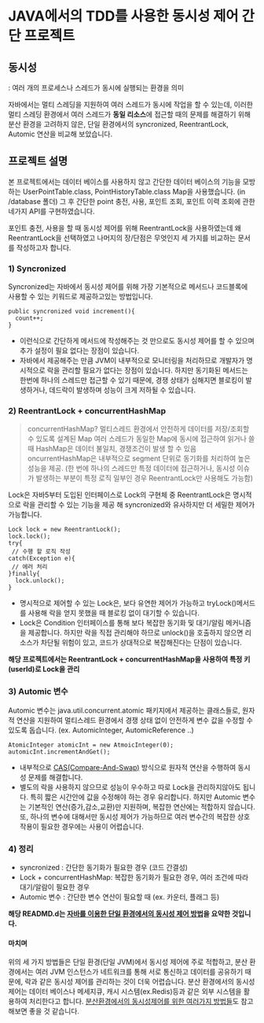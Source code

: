 # JAVA에서의 TDD를 사용한 동시성 제어 간단 프로젝트 

## 동시성
: 여러 개의 프로세스나 스레드가 동시에 실행되는 환경을 의미

자바에서는 멀티 스레딩을 지원하여 여러 스레드가 동시에 작업을 할 수 있는데, 이러한 멀티 스레딩 환경에서 여러 스레드가 **동일 리소스**에 접근할 때의 문제를 해결하기 위해
분산 환경을 고려하지 않은, 단일 환경에서의 syncronized, ReentrantLock, Automic 연산을 비교해 보았습니다.

## 프로젝트 설명
본 프로젝트에서는 데이터 베이스를 사용하지 않고 간단한 데이터 베이스의 기능을 모방하는 UserPointTable.class, PointHistoryTable.class Map을 사용했습니다. (in /database 폴더)
그 후 간단한 point 충전, 사용, 포인트 조회, 포인트 이력 조회에 관한 네가지 API를 구현하였습니다.

포인트 충전, 사용을 할 때 동시성 제어를 위해 ReentrantLock을 사용하였는데 왜 ReentrantLock을 선택하였고 나머지의 장/단점은 무엇인지 세 가지를 비교하는 문서를 작성하고자 합니다.

### 1) Syncronized
Syncronized는 자바에서 동시성 제어를 위해 가장 기본적으로 메서드나 코드블록에 사용할 수 있는 키워드로 제공하고있는 방법입니다.
```
public syncronized void increment(){
  count++;
}
```
- 이런식으로 간단하게 메서드에 작성해주는 것 만으로도 동시성 제어를 할 수 있으며 추가 설정이 필요 없다는 장점이 있습니다.
- 자바에서 제공해주는 만큼 JVM이 내부적으로 모니터링을 처리하므로 개발자가 명시적으로 락을 관리할 필요가 없다는 장점이 있습니다.
하지만 동기화된 메서드는 한번에 하나의 스레드만 접근할 수 있기 때문에, 경쟁 상태가 심해지면 블로킹이 발생하거나, 데드락이 발생하며 성능이 크게 저하될 수 있습니다.

### 2) ReentrantLock + concurrentHashMap
> concurrentHashMap?
> 멀티스레드 환경에서 안전하게 데이터를 저장/조회할 수 있도록 설계된 Map
> 여러 스레드가 동일한 Map에 동시에 접근하여 읽거나 쓸 때 HashMap은 데이터 불일치, 경쟁조건이 발생 할 수 있음
> oncurrentHashMap은 내부적으로 segment 단위로 동기화를 처리하여 높은 성능을 제공.
> (한 번에 하나의 스레드만 특정 데이터에 접근하거나, 동시성 이슈가 발생하는 부분이 특정 로직 일부인 경우 ReentrantLock만 사용해도 가능함)

Lock은 자바5부터 도입된 인터페이스로 Lock의 구현체 중 ReentrantLock은 명시적으로 락을 관리할 수 있는 기능을 제공 해 syncronized와 유사하지만 더 세밀한 제어가 가능합니다.
```
Lock lock = new ReentrantLock();
lock.lock();
try{
 // 수행 할 로직 작성
catch(Exception e){
 // 에러 처리
}finally{
  lock.unlock();
}
```
- 명시적으로 제어할 수 있는 Lock은, 보다 유연한 제어가 가능하고 tryLock()메서드를 사용해 락을 얻지 못했을 때 블로킹 없이 대기할 수 있습니다.
- Lock은 Condition 인터페이스를 통해 보다 복잡한 동기화 및 대기/알림 메커니즘을 제공합니다.
하지만 락을 직접 관리해야 하므로 unlock()을 호출하지 않으면 리소스가 차단될 위험이 있고, 코드가 상대적으로 복잡해진다는 단점이 있습니다.

**해당 프로젝트에서는 ReentrantLock + concurrentHashMap을 사용하여 특정 키(userId)로 Lock을 관리**

### 3) Automic 변수
Automic 변수는 java.util.concurrent.atomic 패키지에서 제공하는 클래스들로,
원자적 연산을 지원하여 멀티스레드 환경에서 경쟁 상태 없이 안전하게 변수 값을 수정할 수 있도록 돕습니다. (ex. AutomicInteger, AutomicReference ..)

```
AtomicInteger atomicInt = new AtmoicInteger(0);
automicInt.incrementAndGet();
```
- 내부적으로 [CAS(Compare-And-Swap)](https://velog.io/@everysoon/CAS-Compare-And-Swap-with-Automic-%EB%B3%80%EC%88%98) 방식으로 원자적 연산을 수행하여 동시성 문제를 해결합니다.
- 별도의 락을 사용하지 않으므로 성능이 우수하고 따로 Lock을 관리하지않아도 됩니다. 특히 짧은 시간안에 값을 수정해야 하는 경우 유리합니다.
하지만 Automic 변수는 기본적인 연산(증가,감소,교환)만 지원하며, 복잡한 연산에는 적합하지 않습니다.
또, 하나의 변수에 대해서만 동시성 제어가 가능하므로 여러 변수간의 복잡한 상호작용이 필요한 경우에는 사용이 어렵습니다.

### 4) 정리
- syncronized : 간단한 동기화가 필요한 경우 (코드 간결성)
- Lock + concurrentHashMap: 복잡한 동기화가 필요한 경우, 여러 조건에 따라 대기/알람이 필요한 경우
- Automic 변수 : 간단한 변수 연산이 필요할 때 (ex. 카운터, 플래그 등)

**해당 READMD.d는 [자바를 이용한 단일 환경에서의 동시성 제어 방법](https://velog.io/@everysoon/%EC%9E%90%EB%B0%94%EB%A5%BC-%EC%9D%B4%EC%9A%A9%ED%95%9C-%EB%8B%A8%EC%9D%BC-%ED%99%98%EA%B2%BD%EC%97%90%EC%84%9C%EC%9D%98-%EB%8F%99%EC%8B%9C%EC%84%B1-%EC%A0%9C%EC%96%B4-%EB%B0%A9%EB%B2%95)을 요약한 것입니다.** 

#### 마치며
위의 세 가지 방법들은 단일 환경(단일 JVM)에서 동시성 제어에 주로 적합하고,
분산 환경에서는 여러 JVM 인스턴스가 네트워크를 통해 서로 통신하고 데이터를 공유하기 때문에, 락과 같은 동시성 제어를 관리하는 것이 더욱 어렵습니다.
분산 환경에서의 동시성 제어는 데이터 베이스나 메세지큐, 캐시 시스템(ex.Redis)등과 같은 외부 시스템을 활용하여 처리한다고 합니다.
[분산환경에서의 동시성제어를 위한 여러가지 방법들](https://velog.io/@everysoon/%EB%B6%84%EC%82%B0%ED%99%98%EA%B2%BD%EC%97%90%EC%84%9C%EC%9D%98-%EB%8F%99%EC%8B%9C%EC%84%B1%EC%A0%9C%EC%96%B4%EB%A5%BC-%EC%9C%84%ED%95%9C-%EC%97%AC%EB%9F%AC%EA%B0%80%EC%A7%80-%EB%B0%A9%EB%B2%95%EB%93%A4-3knonfxn)도 참고해보면 좋을 것 같습니다.


